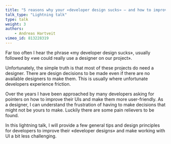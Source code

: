```yaml
---
title: "5 reasons why your «developer design sucks» – and how to improve it"
talk_type: "Lightning talk"
type: talk
weight: 3
authors:
    - Andreas Hartveit
vimeo_id: 813228319
---
```

Far too often I hear the phrase «my developer design sucks», usually followed by «we could really use a designer on our project». 

Unfortunately, the simple truth is that most of these projects do need a designer. There are design decisions to be made even if there are no available designers to make them. This is usually where unfortunate developers experience friction. 

Over the years I have been approached by many developers asking for pointers on how to improve their UIs and make them more user-friendly. As a designer, I can understand the frustration of having to make decisions that might not be yours to make. Luckily there are some pain relievers to be found. 

In this lightning talk, I will provide a few general tips and design principles for developers to improve their «developer designs» and make working with UI a bit less challenging. 
